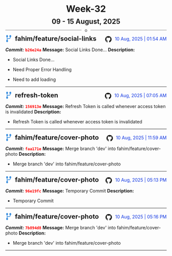 <h1 style="text-align:center; margin-bottom:10px">Week-32</h1>
<h2 style="text-align:center; margin:0px">09 - 15 August, 2025</h2>
<div style="display: flex; align-items: center; justify-content: center;">
  <hr style="flex: 1; background-color: gray;" />
  <span style="padding: 0 10px;font-weight:bold; color:gray">o</span>
  <hr style="flex: 1; background-color: gray;" />
</div>

<div style="display: flex; justify-content: space-between; align-items:end;">
  <div style="display:flex">
      <img src="../assets/branch.svg" alt="GitHub Logo"  style="width:20px; margin:0 10px 0 0">
      <h3 style="margin: 0; padding:0; font-weight: bold; font-size:20px;">fahim/feature/social-links</h3>
  </div>
  <div style="display:flex">
  <img src="../assets/github.svg" alt="GitHub Logo" style="width:20px">
    <span style="color:rgb(16, 54, 226); text-align: right; margin:0 0 0 10px; padding:0px;">10 Aug, 2025 | 01:54 AM</span>
  </div>
</div>

**_Commit:_** <code style="color: red; font-weight: bold;">b26e24a</code>
**Message:** Social Links Done...
**Description:**
- Social Links Done...

- Need Proper Error Handling
-  Need to add loading
---
<div style="display: flex; justify-content: space-between; align-items:end;">
  <div style="display:flex">
      <img src="../assets/branch.svg" alt="GitHub Logo"  style="width:20px; margin:0 10px 0 0">
      <h3 style="margin: 0; padding:0; font-weight: bold; font-size:20px;">refresh-token</h3>
  </div>
  <div style="display:flex">
  <img src="../assets/github.svg" alt="GitHub Logo" style="width:20px">
    <span style="color:rgb(16, 54, 226); text-align: right; margin:0 0 0 10px; padding:0px;">10 Aug, 2025 | 07:05 AM</span>
  </div>
</div>

**_Commit:_** <code style="color: red; font-weight: bold;">156913e</code>
**Message:** Refresh Token is called whenever access token is invalidated
**Description:**
- Refresh Token is called whenever access token is invalidated
---
<div style="display: flex; justify-content: space-between; align-items:end;">
  <div style="display:flex">
      <img src="../assets/branch.svg" alt="GitHub Logo"  style="width:20px; margin:0 10px 0 0">
      <h3 style="margin: 0; padding:0; font-weight: bold; font-size:20px;">fahim/feature/cover-photo</h3>
  </div>
  <div style="display:flex">
  <img src="../assets/github.svg" alt="GitHub Logo" style="width:20px">
    <span style="color:rgb(16, 54, 226); text-align: right; margin:0 0 0 10px; padding:0px;">10 Aug, 2025 | 11:59 AM</span>
  </div>
</div>

**_Commit:_** <code style="color: red; font-weight: bold;">faa171e</code>
**Message:** Merge branch 'dev' into fahim/feature/cover-photo
**Description:**
- Merge branch 'dev' into fahim/feature/cover-photo
---
<div style="display: flex; justify-content: space-between; align-items:end;">
  <div style="display:flex">
      <img src="../assets/branch.svg" alt="GitHub Logo"  style="width:20px; margin:0 10px 0 0">
      <h3 style="margin: 0; padding:0; font-weight: bold; font-size:20px;">fahim/feature/cover-photo</h3>
  </div>
  <div style="display:flex">
  <img src="../assets/github.svg" alt="GitHub Logo" style="width:20px">
    <span style="color:rgb(16, 54, 226); text-align: right; margin:0 0 0 10px; padding:0px;">10 Aug, 2025 | 05:13 PM</span>
  </div>
</div>

**_Commit:_** <code style="color: red; font-weight: bold;">96e19fc</code>
**Message:** Temporary Commit
**Description:**
- Temporary Commit
---
<div style="display: flex; justify-content: space-between; align-items:end;">
  <div style="display:flex">
      <img src="../assets/branch.svg" alt="GitHub Logo"  style="width:20px; margin:0 10px 0 0">
      <h3 style="margin: 0; padding:0; font-weight: bold; font-size:20px;">fahim/feature/cover-photo</h3>
  </div>
  <div style="display:flex">
  <img src="../assets/github.svg" alt="GitHub Logo" style="width:20px">
    <span style="color:rgb(16, 54, 226); text-align: right; margin:0 0 0 10px; padding:0px;">10 Aug, 2025 | 05:16 PM</span>
  </div>
</div>

**_Commit:_** <code style="color: red; font-weight: bold;">7b894d8</code>
**Message:** Merge branch 'dev' into fahim/feature/cover-photo
**Description:**
- Merge branch 'dev' into fahim/feature/cover-photo
---
